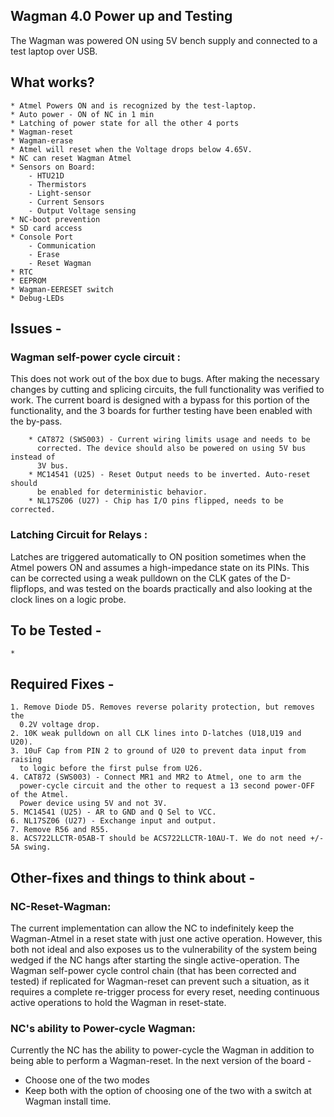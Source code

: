 ## Wagman 4.0 Power up and Testing 

The Wagman was powered ON using 5V bench supply and connected to a test 
laptop over USB. 

## What works?
    * Atmel Powers ON and is recognized by the test-laptop. 
    * Auto power - ON of NC in 1 min
    * Latching of power state for all the other 4 ports
    * Wagman-reset
    * Wagman-erase
    * Atmel will reset when the Voltage drops below 4.65V.
    * NC can reset Wagman Atmel 
    * Sensors on Board:
        - HTU21D
        - Thermistors
        - Light-sensor
        - Current Sensors
        - Output Voltage sensing 
    * NC-boot prevention
    * SD card access 
    * Console Port
        - Communication 
        - Erase
        - Reset Wagman
    * RTC
    * EEPROM
    * Wagman-EERESET switch
    * Debug-LEDs
        
## Issues - 

### Wagman self-power cycle circuit :

This does not work out of the box due to bugs. After making the necessary 
changes by cutting and splicing circuits, the full functionality was 
verified to work. The current board is designed with a bypass for this portion of 
the functionality, and the 3 boards for further testing have been enabled with 
the by-pass. 

        * CAT872 (SWS003) - Current wiring limits usage and needs to be 
          corrected. The device should also be powered on using 5V bus instead of 
          3V bus. 
        * MC14541 (U25) - Reset Output needs to be inverted. Auto-reset should 
          be enabled for deterministic behavior. 
        * NL17SZ06 (U27) - Chip has I/O pins flipped, needs to be corrected. 
        
### Latching Circuit for Relays :
Latches are triggered automatically to ON position sometimes when the 
Atmel powers ON and assumes a high-impedance state on its PINs. This can be 
corrected using a weak pulldown on the CLK gates of the D-flipflops, and 
was tested on the boards practically and also looking at the clock lines on 
a logic probe. 

    
## To be Tested - 

    * 

## Required Fixes - 

    1. Remove Diode D5. Removes reverse polarity protection, but removes the 
      0.2V voltage drop. 
    2. 10K weak pulldown on all CLK lines into D-latches (U18,U19 and U20).
    3. 10uF Cap from PIN 2 to ground of U20 to prevent data input from raising 
      to logic before the first pulse from U26. 
    4. CAT872 (SWS003) - Connect MR1 and MR2 to Atmel, one to arm the 
      power-cycle circuit and the other to request a 13 second power-OFF of the Atmel. 
      Power device using 5V and not 3V. 
    5. MC14541 (U25) - AR to GND and Q Sel to VCC. 
    6. NL17SZ06 (U27) - Exchange input and output. 
    7. Remove R56 and R55. 
    8. ACS722LLCTR-05AB-T should be ACS722LLCTR-10AU-T. We do not need +/- 5A swing. 
    
## Other-fixes and things to think about -

### NC-Reset-Wagman: 
The current implementation can allow the NC to indefinitely keep the 
Wagman-Atmel in a reset state with just one active operation. However, 
this both not ideal and also exposes us to the vulnerability of the system being 
wedged if the NC hangs after starting the single active-operation. The Wagman 
self-power cycle control chain (that has been corrected and tested) if 
replicated for Wagman-reset can prevent such a situation, as it requires a 
complete re-trigger process for every reset, 
needing continuous active operations to hold the Wagman in reset-state. 

### NC's ability to Power-cycle Wagman:

Currently the NC has the ability to power-cycle the Wagman in addition to being able 
to perform a Wagman-reset. In the next version of the board - 
 * Choose one of the two modes
 * Keep both with the option of choosing one of the two with a switch at Wagman 
   install time.
